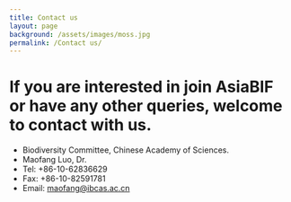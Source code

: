```yaml
---
title: Contact us
layout: page
background: /assets/images/moss.jpg
permalink: /Contact us/
---
```

# If you are interested in join AsiaBIF or have any other queries, welcome to contact with us.  

* Biodiversity Committee, Chinese Academy of Sciences.
* Maofang Luo, Dr.
* Tel: +86-10-62836629
* Fax: +86-10-82591781
* Email: maofang@ibcas.ac.cn

